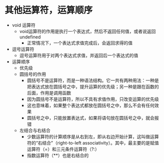 # 其他运算符，运算顺序

+ void 运算符
  + void运算符的作用是执行一个表达式，然后不返回任何值，或者说返回undefined
    + 正常情况下，一个表达式求值完成后，会返回求得的值
+ 逗号运算符
  + 逗号运算符用于对两个表达式求值，并返回后一个表达式的值
+ 运算顺序
  + 优先级
  + 圆括号的作用
    + 圆括号不是运算符，而是一种语法结构。它一共有两种用法：一种是把表达式放在圆括号之中，提升运算的优先级；另一种是跟在函数的后面，作用是调用函数
    + 因为圆括号不是运算符，所以不具有求值作用，只改变运算的优先级
    + 这也意味着，如果整个表达式都放在圆括号之中，那么不会有任何效果
    + 圆括号之中，只能放置表达式，如果将语句放在圆括号之中，就会报错
  + 左结合与右结合
    + 少数运算符的计算顺序是从右到左，即从右边开始计算，这叫做运算符的“右结合”（right-to-left associativity）。其中，最主要的是赋值运算符（=）和三元条件运算符（?:）
    + 指数运算符（**）也是右结合的